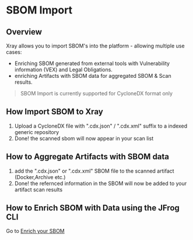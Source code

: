 # SBOM Import

## Overview

Xray allows you to import SBOM's into the platform - allowing multiple use cases:

* Enriching SBOM generated from external tools with Vulnerability information (VEX) and Legal Obligations.
* enriching  Artifacts with SBOM data for aggregated SBOM & Scan results.

> SBOM Import is currently supported for CycloneDX format only



## How Import SBOM to Xray

1. Upload a CycloneDX file with ".cdx.json" / ".cdx.xml" suffix to a indexed generic repository
2. Done! the scanned sbom will now appear in your scan list



## How to Aggregate Artifacts with SBOM data&#x20;

1. add the ".cdx.json" or ".cdx.xml" SBOM file to the scanned artifact (Docker,Archive etc.)
2. Done! the refernced information in the SBOM will now be added to your artifact scan results



## How to Enrich SBOM with Data using the JFrog CLI

Go to [Enrich your SBOM ](../../../../../developers/cli-for-jfrog-security/enrich-your-sbom-jsons-and-xmls.md)

